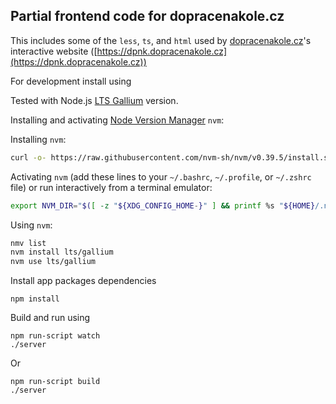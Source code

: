 Partial frontend code for dopracenakole.cz
-----------------------------------------

This includes some of the `less`, `ts`, and `html` used by [dopracenakole.cz](https://dopracenakole.cz)'s interactive website ([https://dpnk.dopracenakole.cz](https://dpnk.dopracenakole.cz))

For development install using

Tested with Node.js [LTS Gallium](https://nodejs.org/en/download/releases) version.

Installing and activating [Node Version Manager](https://github.com/nvm-sh/nvm/blob/master/README.md#installing-and-updating) `nvm`:

Installing `nvm`:

```bash
curl -o- https://raw.githubusercontent.com/nvm-sh/nvm/v0.39.5/install.sh | bash
```

Activating `nvm` (add these lines to your `~/.bashrc`, `~/.profile`, or `~/.zshrc` file)
or run interactively from a terminal emulator:

```bash
export NVM_DIR="$([ -z "${XDG_CONFIG_HOME-}" ] && printf %s "${HOME}/.nvm" || printf %s "${XDG_CONFIG_HOME}/nvm")" && [ -s "$NVM_DIR/nvm.sh" ] && \. "$NVM_DIR/nvm.sh"
```

Using `nvm`:

```bash
nmv list
nvm install lts/gallium
nvm use lts/gallium
```

Install app packages dependencies

```
npm install
```

Build and run using

```
npm run-script watch
./server
```

Or

```
npm run-script build
./server
```
